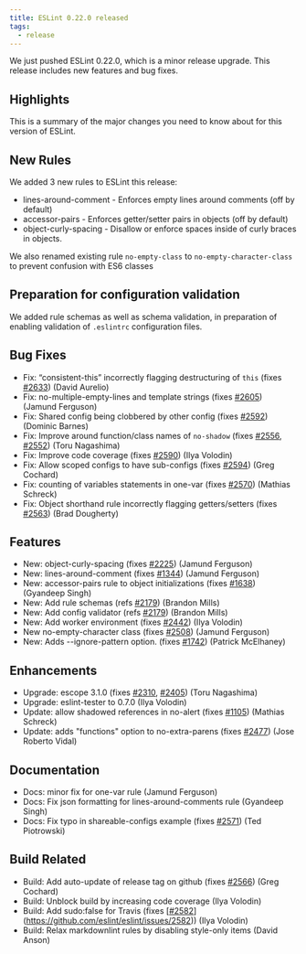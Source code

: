 ```yaml
---
title: ESLint 0.22.0 released
tags:
  - release
---
```


We just pushed ESLint 0.22.0, which is a minor release upgrade. This release includes new features and bug fixes.

## Highlights

This is a summary of the major changes you need to know about for this version of ESLint.

## New Rules
We added 3 new rules to ESLint this release:

* lines-around-comment - Enforces empty lines around comments (off by default)
* accessor-pairs - Enforces getter/setter pairs in objects (off by default)
* object-curly-spacing - Disallow or enforce spaces inside of curly braces in objects.

We also renamed existing rule `no-empty-class` to `no-empty-character-class` to prevent confusion with ES6 classes

## Preparation for configuration validation
We added rule schemas as well as schema validation, in preparation of enabling validation of `.eslintrc` configuration files.

## Bug Fixes

* Fix: “consistent-this” incorrectly flagging destructuring of `this` (fixes [#2633](https://github.com/eslint/eslint/issues/2633)) (David Aurelio)
* Fix: no-multiple-empty-lines and template strings (fixes [#2605](https://github.com/eslint/eslint/issues/2605)) (Jamund Ferguson)
* Fix: Shared config being clobbered by other config (fixes [#2592](https://github.com/eslint/eslint/issues/2592)) (Dominic Barnes)
* Fix: Improve around function/class names of `no-shadow` (fixes [#2556](https://github.com/eslint/eslint/issues/2556), [#2552](https://github.com/eslint/eslint/issues/2552)) (Toru Nagashima)
* Fix: Improve code coverage (fixes [#2590](https://github.com/eslint/eslint/issues/2590)) (Ilya Volodin)
* Fix: Allow scoped configs to have sub-configs (fixes [#2594](https://github.com/eslint/eslint/issues/2594)) (Greg Cochard)
* Fix: counting of variables statements in one-var (fixes [#2570](https://github.com/eslint/eslint/issues/2570)) (Mathias Schreck)
* Fix: Object shorthand rule incorrectly flagging getters/setters (fixes [#2563](https://github.com/eslint/eslint/issues/2563)) (Brad Dougherty)

## Features

* New: object-curly-spacing (fixes [#2225](https://github.com/eslint/eslint/issues/2225)) (Jamund Ferguson)
* New: lines-around-comment (fixes [#1344](https://github.com/eslint/eslint/issues/1344)) (Jamund Ferguson)
* New: accessor-pairs rule to object initializations (fixes [#1638](https://github.com/eslint/eslint/issues/1638)) (Gyandeep Singh)
* New: Add rule schemas (refs [#2179](https://github.com/eslint/eslint/issues/2179)) (Brandon Mills)
* New: Add config validator (refs [#2179](https://github.com/eslint/eslint/issues/2179)) (Brandon Mills)
* New: Add worker environment (fixes [#2442](https://github.com/eslint/eslint/issues/2442)) (Ilya Volodin)
* New no-empty-character class (fixes [#2508](https://github.com/eslint/eslint/issues/2508)) (Jamund Ferguson)
* New: Adds --ignore-pattern option. (fixes [#1742](https://github.com/eslint/eslint/issues/1742)) (Patrick McElhaney)

## Enhancements

* Upgrade: escope 3.1.0 (fixes [#2310](https://github.com/eslint/eslint/issues/2310), [#2405](https://github.com/eslint/eslint/issues/2405)) (Toru Nagashima)
* Upgrade: eslint-tester to 0.7.0 (Ilya Volodin)
* Update: allow shadowed references in no-alert (fixes [#1105](https://github.com/eslint/eslint/issues/1105)) (Mathias Schreck)
* Update: adds "functions" option to no-extra-parens (fixes [#2477](https://github.com/eslint/eslint/issues/2477)) (Jose Roberto Vidal)

## Documentation

* Docs: minor fix for one-var rule (Jamund Ferguson)
* Docs: Fix json formatting for lines-around-comments rule (Gyandeep Singh)
* Docs: Fix typo in shareable-configs example (fixes [#2571](https://github.com/eslint/eslint/issues/2571)) (Ted Piotrowski)

## Build Related

* Build: Add auto-update of release tag on github (fixes [#2566](https://github.com/eslint/eslint/issues/2566)) (Greg Cochard)
* Build: Unblock build by increasing code coverage (Ilya Volodin)
* Build: Add sudo:false for Travis (fixes [[#2582](https://github.com/eslint/eslint/issues/2582)](https://github.com/eslint/eslint/issues/2582)) (Ilya Volodin)
* Build: Relax markdownlint rules by disabling style-only items (David Anson)
